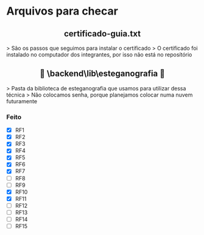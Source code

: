 
# Arquivos para checar

##
<h2 align="center">certificado-guia.txt</h2>
> São os passos que seguimos para instalar o certificado
> O certificado foi instalado no computador dos integrantes, por isso não está no reposítório

##
<h2 align="center">🚧 \backend\lib\esteganografia 🚧</h2>
> Pasta da biblioteca de esteganografia que usamos para utilizar dessa técnica
> Não colocamos senha, porque planejamos colocar numa nuvem futuramente

### Feito
- [x] RF1
- [x] RF2
- [x] RF3
- [x] RF4
- [x] RF5
- [x] RF6
- [x] RF7
- [ ] RF8
- [ ] RF9
- [x] RF10
- [x] RF11
- [ ] RF12
- [ ] RF13
- [ ] RF14
- [ ] RF15